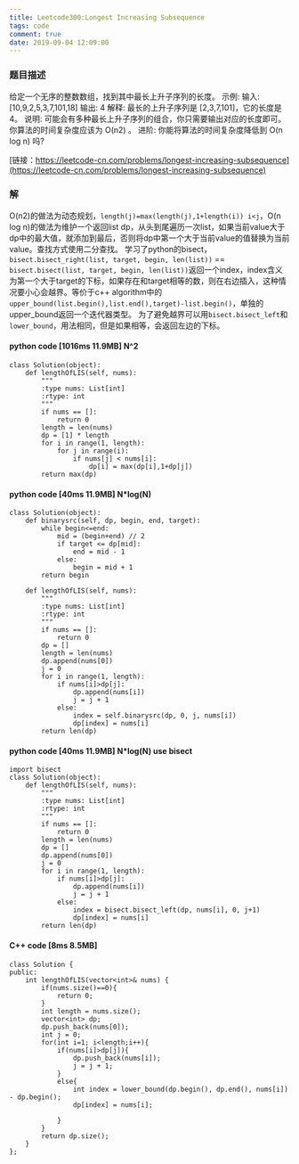 ```yaml
---
title: Leetcode300:Longest Increasing Subsequence
tags: code
comment: true
date: 2019-09-04 12:09:00
---
```

### 题目描述
给定一个无序的整数数组，找到其中最长上升子序列的长度。
示例:
输入: [10,9,2,5,3,7,101,18]
输出: 4 
解释: 最长的上升子序列是 [2,3,7,101]，它的长度是 4。
说明:
可能会有多种最长上升子序列的组合，你只需要输出对应的长度即可。
你算法的时间复杂度应该为 O(n2) 。
进阶: 你能将算法的时间复杂度降低到 O(n log n) 吗?

[链接：https://leetcode-cn.com/problems/longest-increasing-subsequence](https://leetcode-cn.com/problems/longest-increasing-subsequence)
### 解
O(n2)的做法为动态规划，`length(j)=max(length(j),1+length(i)) i<j`，O(n log n)的做法为维护一个返回list dp，从头到尾遍历一次list，如果当前value大于dp中的最大值，就添加到最后，否则将dp中第一个大于当前value的值替换为当前value。查找方式使用二分查找。
学习了python的bisect，`bisect.bisect_right(list, target, begin, len(list))` == `bisect.bisect(list, target, begin, len(list))`返回一个index，index含义为第一个大于target的下标，如果存在和target相等的数，则在右边插入，这种情况要小心会越界。等价于c++ algorithm中的`upper_bound(list.begin(),list.end(),target)-list.begin()`，单独的upper_bound返回一个迭代器类型。
为了避免越界可以用`bisect.bisect_left`和`lower_bound`，用法相同，但是如果相等，会返回左边的下标。
#### python code [1016ms 11.9MB] N^2
```
class Solution(object):
    def lengthOfLIS(self, nums):
        """
        :type nums: List[int]
        :rtype: int
        """
        if nums == []:
            return 0
        length = len(nums)
        dp = [1] * length
        for i in range(1, length):
            for j in range(i):
                if nums[j] < nums[i]:
                    dp[i] = max(dp[i],1+dp[j])
        return max(dp)
```
#### python code [40ms 11.9MB] N*log(N)
```
class Solution(object):
    def binarysrc(self, dp, begin, end, target):
        while begin<=end:
            mid = (begin+end) // 2
            if target <= dp[mid]:
                end = mid - 1
            else:
                begin = mid + 1
        return begin

    def lengthOfLIS(self, nums):
        """
        :type nums: List[int]
        :rtype: int
        """
        if nums == []:
            return 0
        dp = []
        length = len(nums)
        dp.append(nums[0])
        j = 0
        for i in range(1, length):
            if nums[i]>dp[j]:
                dp.append(nums[i])
                j = j + 1
            else:
                index = self.binarysrc(dp, 0, j, nums[i])
                dp[index] = nums[i]
        return len(dp)
```
#### python code [40ms 11.9MB] N*log(N) use bisect
```
import bisect
class Solution(object):
    def lengthOfLIS(self, nums):
        """
        :type nums: List[int]
        :rtype: int
        """
        if nums == []:
            return 0
        length = len(nums)
        dp = []
        dp.append(nums[0])
        j = 0
        for i in range(1, length):
            if nums[i]>dp[j]:
                dp.append(nums[i])
                j = j + 1
            else:
                index = bisect.bisect_left(dp, nums[i], 0, j+1)
                dp[index] = nums[i]
        return len(dp)
```
#### C++ code [8ms 8.5MB]
```
class Solution {
public:
    int lengthOfLIS(vector<int>& nums) {
        if(nums.size()==0){
            return 0;
        }
        int length = nums.size();
        vector<int> dp;
        dp.push_back(nums[0]);
        int j = 0;
        for(int i=1; i<length;i++){
            if(nums[i]>dp[j]){
                dp.push_back(nums[i]);
                j = j + 1;
            }
            else{
                int index = lower_bound(dp.begin(), dp.end(), nums[i]) - dp.begin();
                dp[index] = nums[i];

            }
        }
        return dp.size();
    }
};
```
